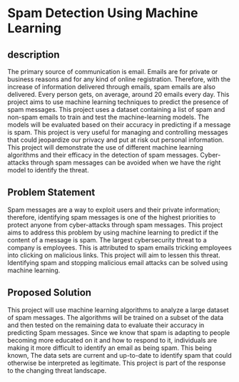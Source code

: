 # Spam Detection Using Machine Learning

## description

The primary source of communication is email. Emails are for private or business reasons and for any kind of online registration. Therefore, with the increase of information delivered through emails, spam emails are also delivered. Every person gets, on average, around 20 emails every day.
This project aims to use machine learning techniques to predict the presence of spam messages. 
This project uses a dataset containing a list of spam and non-spam emails to train and test the machine-learning models. The models will be evaluated based on their accuracy in predicting if a message is spam. This project is very useful for managing and controlling messages that could jeopardize our privacy and put at risk out personal information. This project will demonstrate the use of different machine learning algorithms and their efficacy in the detection of spam messages. Cyber-attacks through spam messages can be avoided when we have the right model to identify the threat.

## Problem Statement

Spam messages are a way to exploit users and their private information; therefore, identifying spam messages is one of the highest priorities to protect anyone from cyber-attacks through spam messages. This project aims to address this problem by using machine learning to predict if the content of a message is spam. The largest cybersecurity threat to a company is employees. This is attributed to spam emails tricking employees into clicking on malicious links. This project will aim to lessen this threat. Identifying spam and stopping malicious email attacks can be solved using machine learning.

## Proposed Solution
This project will use machine learning algorithms to analyze a large dataset of spam messages. The algorithms will be trained on a subset of the data and then tested on the remaining data to evaluate their accuracy in predicting Spam messages. Since we know that spam is adapting to people becoming more educated on it and how to respond to it, individuals are making it more difficult to identify an email as being spam. This being known, The data sets are current and up-to-date to identify spam that could otherwise be interpreted as legitimate. This project is part of the response to the changing threat landscape.

